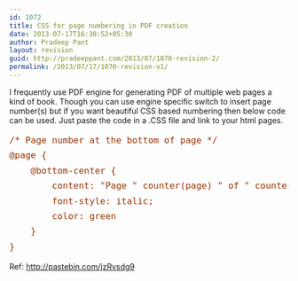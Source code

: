 ```yaml
---
id: 1072
title: CSS for page numbering in PDF creation
date: 2013-07-17T16:30:52+05:30
author: Pradeep Pant
layout: revision
guid: http://pradeeppant.com/2013/07/1070-revision-2/
permalink: /2013/07/17/1070-revision-v1/
---
```

I frequently use PDF engine for generating PDF of multiple web pages a kind of book. Though you can use engine specific switch to insert page number(s) but if you want beautiful CSS based numbering then below code can be used. Just paste the code in a .CSS file and link to your html pages.

<pre><span style="line-height: 1.714285714; font-size: 1rem; color: #993300;">/* Page number at the bottom of page */</span>
<span style="line-height: 1.714285714; font-size: 1rem; color: #993300;">@page {</span>
<span style="line-height: 1.714285714; font-size: 1rem; color: #993300;">    @bottom-center {</span>
<span style="line-height: 1.714285714; font-size: 1rem; color: #993300;">        content: "Page " counter(page) " of " counter(pages);</span>
<span style="line-height: 1.714285714; font-size: 1rem; color: #993300;">        font-style: italic;</span>
<span style="line-height: 1.714285714; font-size: 1rem; color: #993300;">        color: green</span>
<span style="font-size: 1rem; line-height: 1.714285714; color: #993300;">    }</span>
<span style="font-size: 1rem; line-height: 1.714285714; color: #993300;">}</span></pre>

Ref: <http://pastebin.com/jzRvsdg9>